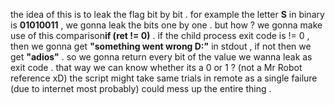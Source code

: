 the idea of this is to leak the flag bit by bit . for example the letter **S** in binary is **01010011** , we gonna leak the bits one by one . but how ? we gonna make use of this comparison**if (ret != 0)** . if the child process exit code is != 0 , then we gonna get **"something went wrong D:"** in stdout , if not then we get **"adios"** . so we gonna return every bit of the value we wanna leak as exit code . that way we can know whether its a 0 or 1 ? (not a Mr Robot reference xD)
the script might take same trials in remote as a single failure (due to internet most probably) could mess up the entire thing . 